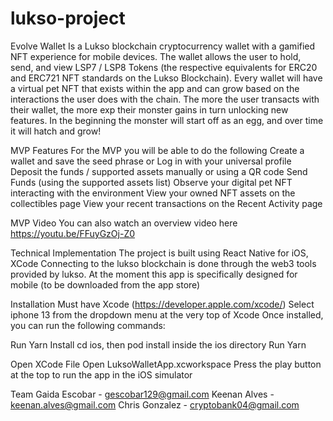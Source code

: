 # lukso-project

Evolve Wallet
Is a Lukso blockchain cryptocurrency wallet with a gamified NFT experience for mobile devices. The wallet allows the user to hold, send, and view LSP7 / LSP8 Tokens (the respective equivalents for ERC20 and ERC721 NFT standards on the Lukso Blockchain). Every wallet will have a virtual pet NFT that exists within the app and can grow based on the interactions the user does with the chain. The more the user transacts with their wallet, the more exp their monster gains in turn unlocking new features. In the beginning the monster will start off as an egg, and over time it will hatch and grow!

MVP Features
For the MVP you will be able to do the following
Create a wallet and save the seed phrase or Log in with your universal profile
Deposit the funds / supported assets manually or using a QR code
Send Funds (using the supported assets list)
Observe your digital pet NFT interacting with the environment
View your owned NFT assets on the collectibles page
View your recent transactions on the Recent Activity page

MVP Video
You can also watch an overview video here https://youtu.be/FFuyGzOj-Z0

Technical Implementation
The project is built using React Native for iOS, XCode
Connecting to the lukso blockchain is done through the web3 tools provided by lukso. At the moment this app is specifically designed for mobile (to be downloaded from the app store)

Installation
Must have Xcode (https://developer.apple.com/xcode/)
Select iphone 13 from the dropdown menu at the very top of Xcode
Once installed, you can run the following commands:

Run Yarn Install
cd ios, then pod install inside the ios directory
Run Yarn

Open XCode
File Open LuksoWalletApp.xcworkspace
Press the play button at the top to run the app in the iOS simulator

Team
Gaida Escobar - gescobar129@gmail.com
Keenan Alves - keenan.alves@gmail.com
Chris Gonzalez - cryptobank04@gmail.com
